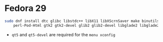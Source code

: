 Fedora 29
=========

```bash
sudo dnf install dtc glibc libstdc++ libX11 libXScrnSaver make binutils openssl-devel qt5 qt5-devel \
    perl-Pod-Html gtk2 gtk2-devel glib2 glib2-devel libglade2 libglade2-devel squashfs-tools
```

- `qt5` and `qt5-devel` are required for the `menu xconfig`
